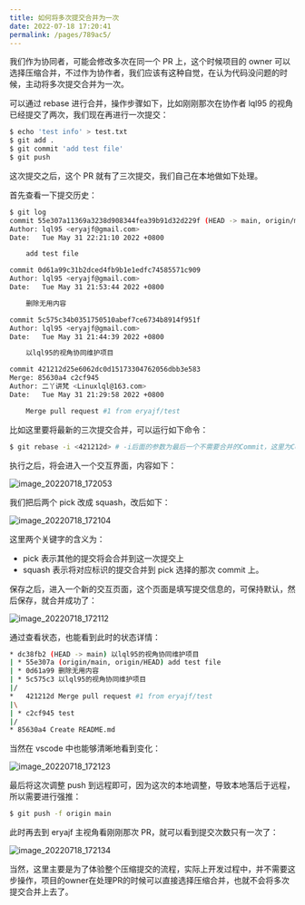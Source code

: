```yaml
---
title: 如何将多次提交合并为一次
date: 2022-07-18 17:20:41
permalink: /pages/789ac5/
---
```

我们作为协同者，可能会修改多次在同一个 PR 上，这个时候项目的 owner 可以选择压缩合并，不过作为协作者，我们应该有这种自觉，在认为代码没问题的时候，主动将多次提交合并为一次。

可以通过 rebase 进行合并，操作步骤如下，比如刚刚那次在协作者 lql95 的视角已经提交了两次，我们现在再进行一次提交：

```sh
$ echo 'test info' > test.txt
$ git add .
$ git commit 'add test file'
$ git push
```

这次提交之后，这个 PR 就有了三次提交，我们自己在本地做如下处理。

首先查看一下提交历史：

```sh
$ git log
commit 55e307a11369a3238d908344fea39b91d32d229f (HEAD -> main, origin/main, origin/HEAD)
Author: lql95 <eryajf@gmail.com>
Date:   Tue May 31 22:21:10 2022 +0800

    add test file

commit 0d61a99c31b2dced4fb9b1e1edfc74585571c909
Author: lql95 <eryajf@gmail.com>
Date:   Tue May 31 21:53:44 2022 +0800

    删除无用内容

commit 5c575c34b0351750510abef7ce6734b8914f951f
Author: lql95 <eryajf@gmail.com>
Date:   Tue May 31 21:44:39 2022 +0800

    以lql95的视角协同维护项目

commit 421212d25e6062dc0d15173304762056dbb3e583
Merge: 85630a4 c2cf945
Author: 二丫讲梵 <Linuxlql@163.com>
Date:   Tue May 31 21:29:58 2022 +0800

    Merge pull request #1 from eryajf/test
```

比如这里要将最新的三次提交合并，可以运行如下命令：

```sh
$ git rebase -i <421212d> # -i后面的参数为最后一个不需要合并的Commit，这里为Commit 1
```

执行之后，将会进入一个交互界面，内容如下：

![image_20220718_172053](https://cdn.staticaly.com/gh/eryajf/tu/main/img/image_20220718_172053.png)

我们把后两个 pick 改成 squash，改后如下：

![image_20220718_172104](https://cdn.staticaly.com/gh/eryajf/tu/main/img/image_20220718_172104.png)

这里两个关键字的含义为：
- pick 表示其他的提交将会合并到这一次提交上
- squash 表示将对应标识的提交合并到 pick 选择的那次 commit 上。

保存之后，进入一个新的交互页面，这个页面是填写提交信息的，可保持默认，然后保存，就合并成功了：

![image_20220718_172112](https://cdn.staticaly.com/gh/eryajf/tu/main/img/image_20220718_172112.png)

通过查看状态，也能看到此时的状态详情：

```sh
* dc38fb2 (HEAD -> main) 以lql95的视角协同维护项目
| * 55e307a (origin/main, origin/HEAD) add test file
| * 0d61a99 删除无用内容
| * 5c575c3 以lql95的视角协同维护项目
|/
*   421212d Merge pull request #1 from eryajf/test
|\
| * c2cf945 test
|/
* 85630a4 Create README.md
```

当然在 vscode 中也能够清晰地看到变化：

![image_20220718_172123](https://cdn.staticaly.com/gh/eryajf/tu/main/img/image_20220718_172123.png)

最后将这次调整 push 到远程即可，因为这次的本地调整，导致本地落后于远程，所以需要进行强推：

```sh
$ git push -f origin main
```

此时再去到 eryajf 主视角看刚刚那次 PR，就可以看到提交次数只有一次了：

![image_20220718_172134](https://cdn.staticaly.com/gh/eryajf/tu/main/img/image_20220718_172134.png)

当然，这里主要是为了体验整个压缩提交的流程，实际上开发过程中，并不需要这步操作，项目的owner在处理PR的时候可以直接选择压缩合并，也就不会将多次提交合并上去了。